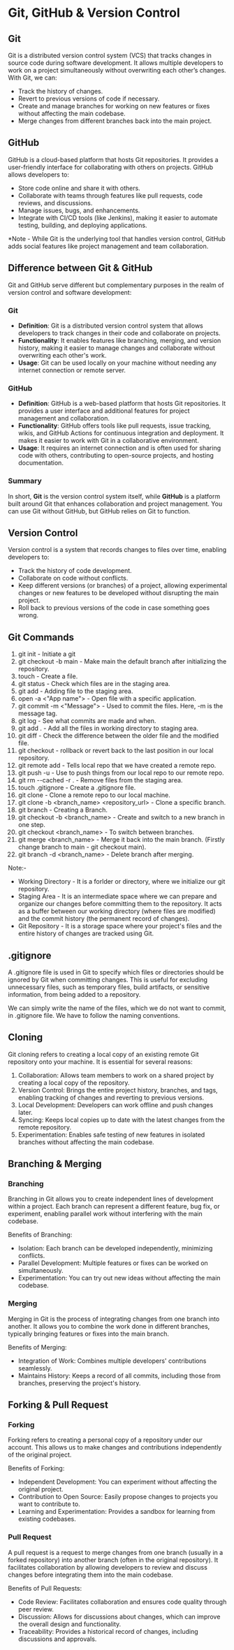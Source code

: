# Git, GitHub & Version Control

## Git

Git is a distributed version control system (VCS) that tracks changes in source code during software development. It allows multiple developers to work on a project simultaneously without overwriting each other’s changes. With Git, we can:
- Track the history of changes.
- Revert to previous versions of code if necessary.
- Create and manage branches for working on new features or fixes without affecting the main codebase.
- Merge changes from different branches back into the main project.


## GitHub

GitHub is a cloud-based platform that hosts Git repositories. It provides a user-friendly interface for collaborating with others on projects. GitHub allows developers to:
- Store code online and share it with others.
- Collaborate with teams through features like pull requests, code reviews, and discussions.
- Manage issues, bugs, and enhancements.
- Integrate with CI/CD tools (like Jenkins), making it easier to automate testing, building, and deploying applications.

*Note - While Git is the underlying tool that handles version control, GitHub adds social features like project management and team collaboration.

## Difference between Git & GitHub

Git and GitHub serve different but complementary purposes in the realm of version control and software development:

### Git
- **Definition**: Git is a distributed version control system that allows developers to track changes in their code and collaborate on projects.
- **Functionality**: It enables features like branching, merging, and version history, making it easier to manage changes and collaborate without overwriting each other's work.
- **Usage**: Git can be used locally on your machine without needing any internet connection or remote server.

### GitHub
- **Definition**: GitHub is a web-based platform that hosts Git repositories. It provides a user interface and additional features for project management and collaboration.
- **Functionality**: GitHub offers tools like pull requests, issue tracking, wikis, and GitHub Actions for continuous integration and deployment. It makes it easier to work with Git in a collaborative environment.
- **Usage**: It requires an internet connection and is often used for sharing code with others, contributing to open-source projects, and hosting documentation.

### Summary
In short, **Git** is the version control system itself, while **GitHub** is a platform built around Git that enhances collaboration and project management. You can use Git without GitHub, but GitHub relies on Git to function.


## Version Control

Version control is a system that records changes to files over time, enabling developers to:
- Track the history of code development.
- Collaborate on code without conflicts.
- Keep different versions (or branches) of a project, allowing experimental changes or new features to be developed without disrupting the main project.
- Roll back to previous versions of the code in case something goes wrong.


## Git Commands

1. git init - Initiate a git
2. git checkout -b main - Make main the default branch after initializing the repository.
3. touch <filename> - Create a file.
4. git status - Check which files are in the staging area.
5. git add <fileName> - Adding file to the staging area.
6. open -a <"App name"> <fileName> - Open file with a specific application.
7. git commit -m <"Message"> - Used to commit the files. Here, -m is the message tag.
8. git log - See what commits are made and when.
9. git add . - Add all the files in working directory to staging area.
10. git diff <filename> - Check the difference between the older file and the modified file.
11. git checkout <filename> - rollback or revert back to the last position in our local repository.
12. git remote add <name> <url-of-our-remote-repo> - Tells local repo that we have created a remote repo.
13. git push -u <remoteName> <BranchName> - Use to push things from our local repo to our remote repo.
14. git rm --cached -r . - Remove files from the staging area.
15. touch .gitignore - Create a .gitignore file.
16. git clone <repo-url> - Clone a remote repo to our local machine.
17. git clone -b <branch_name> <repository_url> - Clone a specific branch.
18. git branch <BranchName> - Creating a Branch.
19. git checkout -b <branch_name> - Create and switch to a new branch in one step.
20. git checkout <branch_name> - To switch between branches.
21. git merge <branch_name> - Merge it back into the main branch. (Firstly change branch to main - git checkout main).
22. git branch -d <branch_name> - Delete branch after merging. 

Note:-
- Working Directory - It is a forlder or directory, where we initialize our git repository.
- Staging Area - It is an intermediate space where we can prepare and organize our changes before committing them to the repository. It acts as a buffer between our  working directory (where files are modified) and the commit history (the permanent record of changes).
- Git Repository - It is a storage space where your project's files and the entire history of changes are tracked using Git.


## .gitignore

A .gitignore file is used in Git to specify which files or directories should be ignored by Git when committing changes. This is useful for excluding unnecessary files, such as temporary files, build artifacts, or sensitive information, from being added to a repository.

We can simply write the name of the files, which we do not want to commit, in .gitignore file. We have to follow the naming conventions.


## Cloning

Git cloning refers to creating a local copy of an existing remote Git repository onto your machine. It is essential for several reasons:
1. Collaboration: Allows team members to work on a shared project by creating a local copy of the repository.
2. Version Control: Brings the entire project history, branches, and tags, enabling tracking of changes and reverting to previous versions.
3. Local Development: Developers can work offline and push changes later.
4. Syncing: Keeps local copies up to date with the latest changes from the remote repository.
5. Experimentation: Enables safe testing of new features in isolated branches without affecting the main codebase.


## Branching & Merging

### Branching

Branching in Git allows you to create independent lines of development within a project. Each branch can represent a different feature, bug fix, or experiment, enabling parallel work without interfering with the main codebase.

Benefits of Branching:
- Isolation: Each branch can be developed independently, minimizing conflicts.
- Parallel Development: Multiple features or fixes can be worked on simultaneously.
- Experimentation: You can try out new ideas without affecting the main codebase.

### Merging

Merging in Git is the process of integrating changes from one branch into another. It allows you to combine the work done in different branches, typically bringing features or fixes into the main branch.

Benefits of Merging:
- Integration of Work: Combines multiple developers' contributions seamlessly.
- Maintains History: Keeps a record of all commits, including those from branches, preserving the project's history.


## Forking & Pull Request

### Forking

Forking refers to creating a personal copy of a repository under our account. This allows us to make changes and contributions independently of the original project.

Benefits of Forking:
- Independent Development: You can experiment without affecting the original project.
- Contribution to Open Source: Easily propose changes to projects you want to contribute to.
- Learning and Experimentation: Provides a sandbox for learning from existing codebases.

### Pull Request

A pull request is a request to merge changes from one branch (usually in a forked repository) into another branch (often in the original repository). It facilitates collaboration by allowing developers to review and discuss changes before integrating them into the main codebase.

Benefits of Pull Requests:
- Code Review: Facilitates collaboration and ensures code quality through peer review.
- Discussion: Allows for discussions about changes, which can improve the overall design and functionality.
- Traceability: Provides a historical record of changes, including discussions and approvals.









